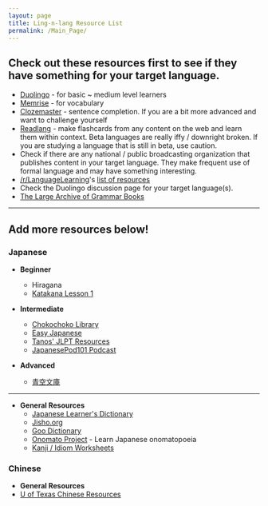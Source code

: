 ```yaml
---
layout: page
title: Ling-n-lang Resource List
permalink: /Main_Page/
---
```



## Check out these resources first to see if they have something for your target language.
* [Duolingo](https://www.duolingo.com/) - for basic ~ medium level learners  
* [Memrise](http://www.memrise.com/home/) - for vocabulary
* [Clozemaster](https://www.clozemaster.com/) - sentence completion. If you are a bit more advanced and want to challenge yourself
* [Readlang](http://readlang.com/) - make flashcards from any content on the web and learn them within context. Beta languages are really iffy / downright broken. If you are studying a language that is still in beta, use caution.
* Check if there are any national / public broadcasting organization that publishes content in your target language. They make frequent use of formal language and may have something interesting.
* [/r/LanguageLearning](https://www.reddit.com/r/languagelearning/)'s [list of resources](https://www.reddit.com/r/languagelearning/wiki/index#wiki_language-specific_resources)
* Check the Duolingo discussion page for your target language(s).
* [The Large Archive of Grammar Books](https://drive.google.com/folderview?id=0B9QDHej9UGAdcDhWVEllMzJBSEk#list)

----

## Add more resources below!

### Japanese
  * **Beginner**
    * Hiragana
    * [Katakana Lesson 1](http://www.eatyourkimchi.com/learning-japanese-katakana-lesson-one/)
  * **Intermediate**  
    * [Chokochoko Library](https://chokochoko.wordpress.com/the-great-library/)
    * [Easy Japanese](http://www.nhk.or.jp/lesson/)
    * [Tanos' JLPT Resources](http://www.eatyourkimchi.com/learning-japanese-katakana-lesson-one/)
    * [JapanesePod101 Podcast](https://www.youtube.com/user/japanesepod101)

  * **Advanced**  
    * [青空文庫](http://www.aozora.gr.jp/)

-----

* **General Resources**
  * [Japanese Learner's Dictionary](http://dictionary.j-cat.org/EtoJ/index.php)
  * [Jisho.org](http://jisho.org/)
  * [Goo Dictionary](http://dictionary.goo.ne.jp/jn/)
  * [Onomato Project](http://onomatoproject.com/) - Learn Japanese onomatopoeia
  * [Kanji / Idiom Worksheets](http://happylilac.net/syogaku.html)

### Chinese
 * **General Resources**
  * [U of Texas Chinese Resources](http://sites.la.utexas.edu/chinese/category/grammar/)
